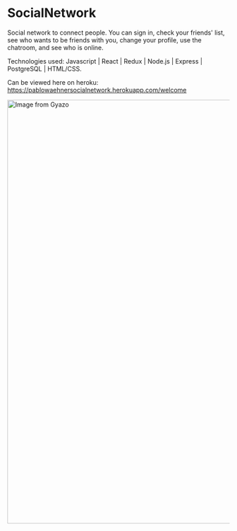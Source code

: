 # SocialNetwork

Social network to connect people. You can sign in, check your friends' list, see who wants to be friends with you, change your profile, use the chatroom, and see who is online.

Technologies used: Javascript | React | Redux | Node.js | Express | PostgreSQL | HTML/CSS.

Can be viewed here on heroku: https://pablowaehnersocialnetwork.herokuapp.com/welcome

<a href="https://gyazo.com/032890864088a1e07169bbcf64dbfcb1"><img src="https://i.gyazo.com/032890864088a1e07169bbcf64dbfcb1.gif" alt="Image from Gyazo" width="960"/></a>
